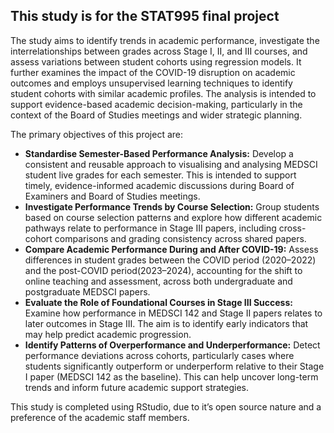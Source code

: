 This study is for the STAT995 final project
- 

The study aims to identify trends in academic performance, investigate the interrelationships between grades across Stage I, II, and III courses, and assess variations between student
cohorts using regression models. It further examines the impact of the COVID-19 disruption on academic outcomes and employs unsupervised learning techniques to identify student cohorts 
with similar academic profiles. The analysis is intended to support evidence-based academic decision-making, particularly in the context of the Board of Studies meetings and wider 
strategic planning.

The primary objectives of this project are:

- **Standardise Semester-Based Performance Analysis:** Develop a consistent and reusable approach to visualising and analysing MEDSCI student live grades for each semester.
This is intended to support timely, evidence-informed academic discussions during Board of Examiners and Board of Studies meetings.
- **Investigate Performance Trends by Course Selection:** Group students based on course selection patterns and explore how different academic pathways relate to performance in Stage III papers,
  including cross-cohort comparisons and grading consistency across shared papers.
- **Compare Academic Performance During and After COVID-19:** Assess differences in student grades between the COVID period (2020–2022) and the post-COVID period(2023–2024),
  accounting for the shift to online teaching and assessment, across both undergraduate and postgraduate MEDSCI papers.
- **Evaluate the Role of Foundational Courses in Stage III Success:** Examine how performance in MEDSCI 142 and Stage II papers relates to later outcomes in Stage III. The aim is to
identify early indicators that may help predict academic progression.
- **Identify Patterns of Overperformance and Underperformance:** Detect performance deviations across cohorts, particularly cases where students significantly outperform or
underperform relative to their Stage I paper (MEDSCI 142 as the baseline). This can help uncover long-term trends and inform future academic support strategies.

This study is completed using RStudio, due to it’s open source nature and a preference of the academic staff members.
